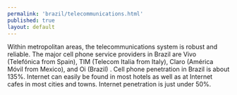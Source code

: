 ```yaml
---
permalink: 'brazil/telecommunications.html'
published: true
layout: default
---
```

Within metropolitan areas, the telecommunications system is robust and reliable. The major cell phone service providers in Brazil are Vivo (Telefónica from Spain), TIM (Telecom Italia from Italy), Claro (América Móvil from Mexico), and Oi (Brazil) . Cell phone penetration in Brazil is about 135%. Internet can easily be found in most hotels as well as at Internet cafes in most cities and towns. Internet penetration is just under 50%.
